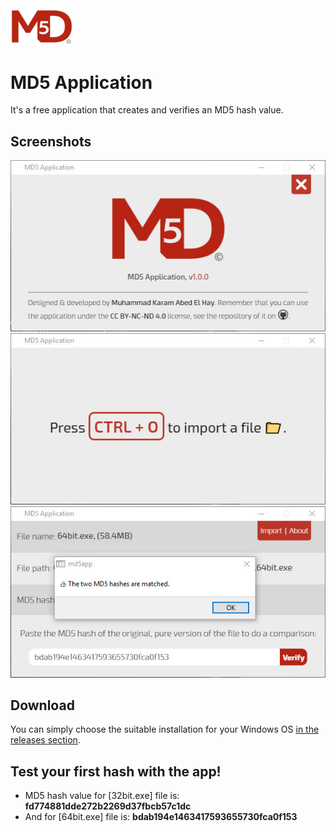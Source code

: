 <img src="assets/big_colored.png" width="100">

# MD5 Application

It's a free application that creates and verifies an MD5 hash value.

## Screenshots
![ss1](assets/1.jpg)
![ss2](assets/2.jpg)
![ss3](assets/3.jpg)

## Download
You can simply choose the suitable installation for your Windows OS [in the releases section](https://github.com/mhmdkrmabd/md5-app/releases).

## Test your first hash with the app!
- MD5 hash value for [32bit.exe] file is:
**fd774881dde272b2269d37fbcb57c1dc**
- And for [64bit.exe] file is:
**bdab194e1463417593655730fca0f153**
